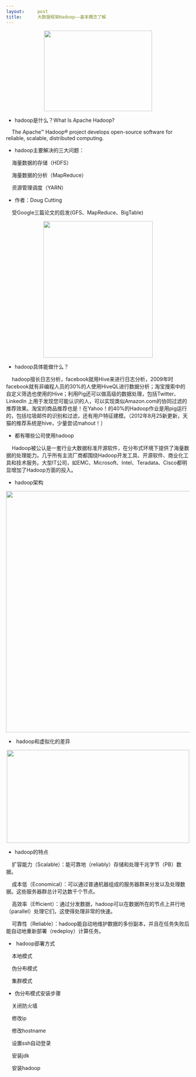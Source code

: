 ```yaml
---
layout:     post
title:      大数据框架Hadoop——基本概念了解
---
```

<div id="article_content" class="article_content clearfix csdn-tracking-statistics" data-pid="blog" data-mod="popu_307" data-dsm="post">
								            <link rel="stylesheet" href="https://csdnimg.cn/release/phoenix/template/css/ck_htmledit_views-f76675cdea.css">
						<div class="htmledit_views" id="content_views">
                <p style="text-align:center;"><img alt="" class="has" height="220" src="https://img-blog.csdn.net/20180724211617614?watermark/2/text/aHR0cHM6Ly9ibG9nLmNzZG4ubmV0L20wXzM3NzI1MDAz/font/5a6L5L2T/fontsize/400/fill/I0JBQkFCMA==/dissolve/70" width="296"></p>

<ul><li>hadoop是什么？What Is Apache Hadoop?</li>
</ul><p>    The Apache™ Hadoop® project develops open-source software for reliable, scalable, distributed computing.</p>

<ul><li>hadoop主要解决的三大问题：</li>
</ul><p>    海量数据的存储（HDFS）</p>

<p>    海量数据的分析（MapReduce）</p>

<p>    资源管理调度（YARN）</p>

<ul><li>作者：Doug Cutting</li>
</ul><p>    受Google三篇论文的启发(GFS、MapReduce、BigTable)</p>

<p style="text-align:center;"><img alt="" class="has" height="373" src="https://img-blog.csdn.net/20180723210314266?watermark/2/text/aHR0cHM6Ly9ibG9nLmNzZG4ubmV0L20wXzM3NzI1MDAz/font/5a6L5L2T/fontsize/400/fill/I0JBQkFCMA==/dissolve/70" width="300"></p>

<ul><li>hadoop具体能做什么？    </li>
</ul><p>    hadoop擅长日志分析，facebook就用Hive来进行日志分析，2009年时facebook就有非编程人员的30%的人使用HiveQL进行数据分析；淘宝搜索中的自定义筛选也使用的Hive；利用Pig还可以做高级的数据处理，包括Twitter、LinkedIn 上用于发现您可能认识的人，可以实现类似Amazon.com的协同过滤的推荐效果。淘宝的商品推荐也是！在Yahoo！的40%的Hadoop作业是用pig运行的，包括垃圾邮件的识别和过滤，还有用户特征建模。（2012年8月25新更新，天猫的推荐系统是hive，少量尝试mahout！）</p>

<ul><li>都有哪些公司使用hadoop</li>
</ul><p>    Hadoop被公认是一套行业大数据标准开源软件，在分布式环境下提供了海量数据的处理能力。几乎所有主流厂商都围绕Hadoop开发工具、开源软件、商业化工具和技术服务。大型IT公司，如EMC、Microsoft、Intel、Teradata、Cisco都明显增加了Hadoop方面的投入。</p>

<ul><li>hadoop架构</li>
</ul><p style="text-align:center;"><img alt="" class="has" height="659" src="https://img-blog.csdn.net/20180723210851431?watermark/2/text/aHR0cHM6Ly9ibG9nLmNzZG4ubmV0L20wXzM3NzI1MDAz/font/5a6L5L2T/fontsize/400/fill/I0JBQkFCMA==/dissolve/70" width="833"></p>

<ul><li> hadoop和虚拟化的差异</li>
</ul><p style="text-align:center;"><img alt="" class="has" height="254" src="https://img-blog.csdn.net/20180724210618464?watermark/2/text/aHR0cHM6Ly9ibG9nLmNzZG4ubmV0L20wXzM3NzI1MDAz/font/5a6L5L2T/fontsize/400/fill/I0JBQkFCMA==/dissolve/70" width="500"></p>

<ul><li>hadoop的特点</li>
</ul><p>    扩容能力（Scalable）：能可靠地（reliably）存储和处理千兆字节（PB）数据。</p>

<p>    成本低（Economical）：可以通过普通机器组成的服务器群来分发以及处理数据。这些服务器群总计可达数千个节点。</p>

<p>    高效率（Efficient）：通过分发数据，hadoop可以在数据所在的节点上并行地（parallel）处理它们，这使得处理非常的快速。</p>

<p>    可靠性（Reliable）：hadoop能自动地维护数据的多份副本，并且在任务失败后能自动地重新部署（redeploy）计算任务。 </p>

<ul><li> hadoop部署方式</li>
</ul><p>    本地模式</p>

<p>    伪分布模式</p>

<p>    集群模式</p>

<ul><li>伪分布模式安装步骤</li>
</ul><p>    关闭防火墙</p>

<p>    修改ip</p>

<p>    修改hostname</p>

<p>    设置ssh自动登录</p>

<p>    安装jdk</p>

<p>    安装hadoop</p>

<p> </p>            </div>
                </div>